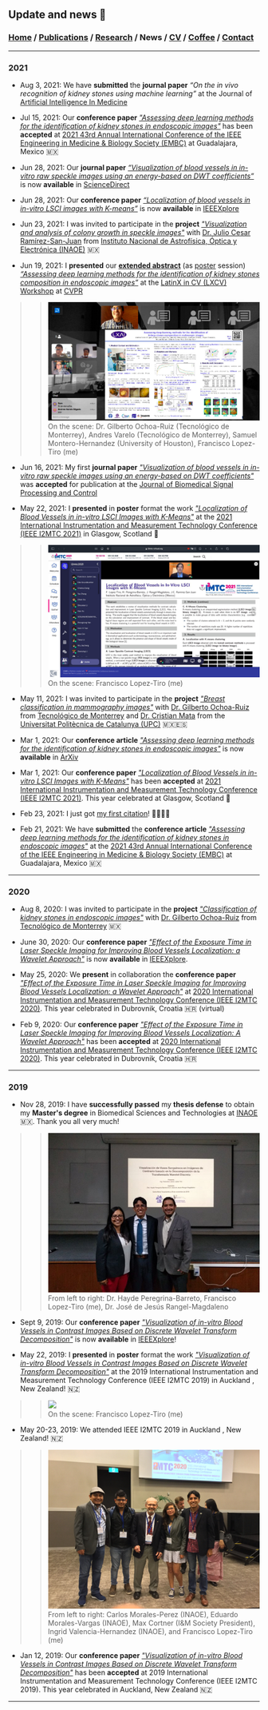 ## Update and news 📰
###  [Home](/index) / [Publications](/publications) / [Research](/research) / News / [CV](/brief_cv) / [Coffee](/coffee) / [Contact](/contact)


---

### 2021

* Aug 3, 2021: We have **submitted** the **journal paper** *“On the in vivo recognition of kidney stones using machine learning”* at the Journal of [Artificial Intelligence In Medicine](https://www.sciencedirect.com/journal/artificial-intelligence-in-medicine)

* Jul 15, 2021: Our **conference paper** [*"Assessing deep learning methods for the identification of kidney stones in endoscopic images"*](https://arxiv.org/abs/2103.01146) has been **accepted** at [2021 43rd Annual International Conference of the IEEE Engineering in Medicine & Biology Society (EMBC)](https://embc.embs.org/2021/) at Guadalajara, Mexico 🇲🇽

* Jun 28, 2021: Our **journal paper** [*“Visualization of blood vessels in in-vitro raw speckle images using an energy-based on DWT coefficients”*](https://www.sciencedirect.com/science/article/pii/S1746809421004894) is now **available** in [ScienceDirect](https://www.sciencedirect.com/science/article/pii/S1746809421004894)

* Jun 28, 2021: Our **conference paper** [*“Localization of blood vessels in in-vitro LSCI images with K-means”*](https://ieeexplore.ieee.org/document/9460100) is now **available** in [IEEEXplore](https://ieeexplore.ieee.org/document/9460100)

* Jun 23, 2021: I was invited to participate in the **project** [*"Visualization and analysis of colony growth in speckle images"*](/colonygrowth) with [Dr. Julio Cesar Ramírez-San-Juan](https://scholar.google.es/citations?user=xN03bqgAAAAJ&hl=es) from [Instituto Nacional de Astrofísica, Óptica y Electrónica (INAOE)](https://www.inaoep.mx) 🇲🇽

* Jun 19, 2021: I **presented** our [**extended abstract**](https://research.latinxinai.org/papers/cvpr/2021/pdf/6_CameraReady_06.pdf) (as [poster](https://research.latinxinai.org/papers/cvpr/2021/png/6_poster_06.png) session) [*“Assessing deep learning methods for the identification of kidney stones composition in endoscopic images”*](https://research.latinxinai.org/papers/cvpr/2021/pdf/6_CameraReady_06.pdf) at the [LatinX in CV (LXCV) Workshop](https://www.latinxinai.org/cvpr-2021-about) at [CVPR](http://cvpr2021.thecvf.com) 

>> ![ ](/images/lxai.png)                                          
>> On the scene: Dr. Gilberto Ochoa-Ruiz (Tecnológico de Monterrey), Andres Varelo (Tecnológico de Monterrey), Samuel Montero-Hernandez (University of Houston), Francisco Lopez-Tiro (me)

* Jun 16, 2021: My first **journal paper** [*"Visualization of blood vessels in in-vitro raw speckle images using an energy-based on DWT coefficients"*](https://www.sciencedirect.com/science/article/pii/S1746809421004894) was **accepted** for publication at the [Journal of Biomedical Signal Processing and Control](https://www.journals.elsevier.com/biomedical-signal-processing-and-control)

* May 22, 2021: I **presented** in **poster** format the work  [*"Localization of Blood Vessels in in-vitro LSCI Images with K-Means"*](https://ieeexplore.ieee.org/document/9460100) at the [2021 International Instrumentation and Measurement Technology Conference (IEEE I2MTC 2021)](https://i2mtc2021.ieee-ims.org) in Glasgow, Scotland 🏴󠁧󠁢󠁳󠁣󠁴󠁿

>> ![ ](/images/i2mtc2021.jpeg)                                          
>> On the scene: Francisco Lopez-Tiro (me)


* May 11, 2021: I was invited to participate in the **project** [*"Breast classification in mammography images"*](https://friscolt.github.io/mammography) with [Dr. Gilberto Ochoa-Ruiz](https://scholar.google.es/citations?user=DDtiliwAAAAJ&hl=es) from [Tecnológico de Monterrey](http://research.tec.mx/vivo-tec/display/PID_334436) and [Dr. Cristian Mata](https://scholar.google.com.mx/citations?user=PXBkuoIAAAAJ&hl=es) from the [Universitat Politècnica de Catalunya (UPC)](https://www.upc.edu/es) 🇲🇽🇪🇸

* Mar 1, 2021: Our **conference article** [*"Assessing deep learning methods for the identification of kidney stones in endoscopic images"*](https://arxiv.org/abs/2103.01146)  is now **available** in [ArXiv](https://arxiv.org/abs/2103.01146)

* Mar 1, 2021: Our **conference paper** [*"Localization of Blood Vessels in in-vitro LSCI Images with K-Means"*](https://ieeexplore.ieee.org/document/9460100) has been **accepted** at [2021 International Instrumentation and Measurement Technology Conference (IEEE I2MTC 2021)](https://i2mtc2021.ieee-ims.org). This year celebrated at Glasgow, Scotland 🏴󠁧󠁢󠁳󠁣󠁴󠁿

* Feb 23, 2021: I just got [my first citation](https://link.springer.com/article/10.1007/s11356-021-12938-2)! 👨🏾‍💻✨

* Feb 21, 2021: We have **submitted** the **conference article** [*"Assessing deep learning methods for the identification of kidney stones in endoscopic images"*](https://arxiv.org/abs/2103.01146) at the [2021 43rd Annual International Conference of the IEEE Engineering in Medicine & Biology Society (EMBC)](https://embc.embs.org/2021/) at Guadalajara, Mexico 🇲🇽


---

### 2020

* Aug 8, 2020: I was invited to participate in the **project** [*"Classification of kidney stones in endoscopic images"*](https://friscolt.github.io/kidneystones) with [Dr. Gilberto Ochoa-Ruiz](https://scholar.google.es/citations?user=DDtiliwAAAAJ&hl=es) from [Tecnológico de Monterrey](http://research.tec.mx/vivo-tec/display/PID_334436) 🇲🇽


* June 30, 2020: Our **conference paper** [*"Effect of the Exposure Time in Laser Speckle Imaging for Improving Blood Vessels Localization: a Wavelet Approach"*](https://ieeexplore.ieee.org/document/9129242) is now **available** in [IEEEXplore](https://ieeexplore.ieee.org/document/9129242).

* May 25, 2020: We **present** in collaboration the **conference paper** [*"Effect of the Exposure Time in Laser Speckle Imaging for Improving Blood Vessels Localization: a Wavelet Approach"*](https://ieeexplore.ieee.org/document/9129242) at [2020 International Instrumentation and Measurement Technology Conference (IEEE I2MTC 2020)](https://i2mtc2020.ieee-ims.org). This year celebrated in Dubrovnik, Croatia 🇭🇷 (virtual)

* Feb 9, 2020: Our **conference paper** [*"Effect of the Exposure Time in Laser Speckle Imaging for Improving Blood Vessels Localization: A Wavelet Approach"*](https://ieeexplore.ieee.org/document/9129242) has been **accepted** at [2020 International Instrumentation and Measurement Technology Conference (IEEE I2MTC 2020)](https://i2mtc2020.ieee-ims.org). This year celebrated in Dubrovnik, Croatia 🇭🇷 

---

### 2019



* Nov 28, 2019: I have **successfully passed** my **thesis defense** to obtain my **Master's degree** in Biomedical Sciences and Technologies at [INAOE](https://www.inaoep.mx) 🇲🇽. Thank you all very much!

>> ![ ](/images/mc.jpeg)                                          
>> From left to right: Dr. Hayde Peregrina-Barreto, Francisco Lopez-Tiro (me), Dr. José de Jesús Rangel-Magdaleno

* Sept 9, 2019: Our **conference paper** [*"Visualization of in-vitro Blood Vessels in Contrast Images Based on Discrete Wavelet Transform Decomposition"*](https://ieeexplore.ieee.org/document/8827144) is now **available** in [IEEEXplore](https://ieeexplore.ieee.org/document/8827144)!

* May 22, 2019: I **presented** in **poster** format the work [*"Visualization of in-vitro Blood Vessels in Contrast Images Based on Discrete Wavelet Transform Decomposition"*](https://ieeexplore.ieee.org/document/8827144) at the 2019 International Instrumentation and Measurement Technology Conference (IEEE I2MTC 2019) in Auckland , New Zealand! 🇳🇿

>> ![ ](/images/i2mtc-poster.png)    
>> On the scene: Francisco Lopez-Tiro (me)


* May 20-23, 2019: We attended IEEE I2MTC 2019 in Auckland , New Zealand! 🇳🇿

>> ![ ](/images/i2mtc.JPG)                                          
>> From left to right: Carlos Morales-Perez (INAOE), Eduardo Morales-Vargas (INAOE), Max Cortner (I&M Society President), Ingrid Valencia-Hernandez (INAOE), and Francisco Lopez-Tiro (me)

* Jan 12, 2019: Our **conference paper** [*"Visualization of in-vitro Blood Vessels in Contrast Images Based on Discrete Wavelet Transform Decomposition"*](https://ieeexplore.ieee.org/document/8827144) has been **accepted** at 2019 International Instrumentation and Measurement Technology Conference (IEEE I2MTC 2019). This year celebrated in Auckland, New Zealand 🇳🇿

---


